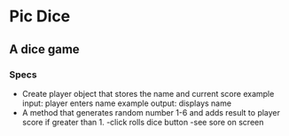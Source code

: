 # Pic Dice

## A dice game

### Specs
* Create player object that stores the name and current score
    example input: player enters name
    example output: displays name
* A method that generates random number 1-6 and adds result to player score if greater than 1.
  -click rolls dice button
  -see sore on screen
